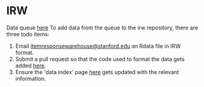# IRW

Data queue [here](https://docs.google.com/spreadsheets/d/13EzVbybU6pIrTq6xiivLvcN9h5OMi3wGM9W-xASpMVI/edit#gid=1076583183)
To add data from the queue to the irw repository, there are three todo items:
1. Email itemresponsewarehouse@stanford.edu an Rdata file in IRW format.
2. Submit a pull request so that the code used to format the data gets added [here](https://github.com/ben-domingue/irw/tree/main/data).
3. Ensure the 'data index' page [here](https://docs.google.com/spreadsheets/d/1nhPyvuAm3JO8c9oa1swPvQZghAvmnf4xlYgbvsFH99s/edit#gid=0) gets updated with the relevant information.
